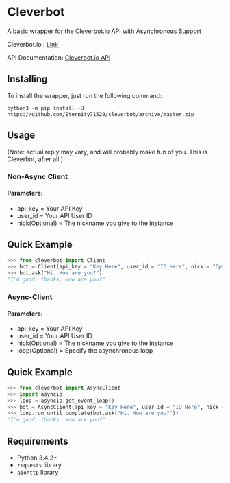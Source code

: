 # Cleverbot
A basic wrapper for the Cleverbot.io API with Asynchronous Support

Cleverbot.io : [Link](https://cleverbot.io/)

API Documentation: [Cleverbot.io API](https://docs.cleverbot.io)

## Installing

To install the wrapper, just run the following command:

```
python3 -m pip install -U https://github.com/Eternity71529/cleverbot/archive/master.zip
```
## Usage
(Note: actual reply may vary, and will probably make fun of you. This *is* Cleverbot, after all.)
### Non-Async Client
 #### Parameters:
   - api_key = Your API Key
   - user_id = Your API User ID
   - nick(Optional) = The nickname you give to the instance
## Quick Example
```py
>>> from cleverbot import Client
>>> bot = Client(api_key = "Key Here", user_id = "ID Here", nick = "Optional")
>>> bot.ask("Hi. How are you?")
"I'm good, thanks. How are you?"
```
### Async-Client
 #### Parameters:
   - api_key = Your API Key
   - user_id = Your API User ID
   - nick(Optional) = The nickname you give to the instance
   - loop(Optional) = Specify the asynchronous loop
## Quick Example
```py
>>> from cleverbot import AsyncClient
>>> import asyncio
>>> loop = asyncio.get_event_loop()
>>> bot = AsyncClient(api_key = "Key Here", user_id = "ID Here", nick = "Optional", loop = loop)
>>> loop.run_until_complete(bot.ask("Hi. How are you?"))
"I'm good, thanks. How are you?"
```

## Requirements
 - Python 3.4.2+
 - `requests` library
 - `aiohttp` library

       
